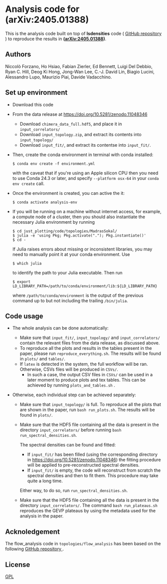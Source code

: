 # Analysis code for (arXiv:2405.01388)

This is the analysis code built on top of **lsdensities** code (
<a href="https://github.com/LupoA/lsdensities"> GitHub repository </a>) to
reproduce the results in **([arXiv:2405.01388][paper])**.

## Authors

Niccolò Forzano, Ho Hsiao, Fabian Zierler, Ed Bennett, Luigi Del Debbio, Ryan C. Hill,
Deog Ki Hong, Jong-Wan Lee, C.-J. David Lin, Biagio Lucini, Alessandro Lupo,
Maurizio Piai, Davide Vadacchino.


## Set up environment

* Download this code
* From the data release at https://doi.org/10.5281/zenodo.11048346
  * Download ``chimera_data_full.hdf5``, and place it in ``input_correlators/``
  * Download ``input_topology.zip``,
    and extract its contents into    ``input_topology/``
  * Download ``input_fit/``,
    and extract its contentse into ``input_fit/``.


* Then, create the conda environment in terminal with conda installed:

  ```shellsession
  $ conda env create -f environment.yml
  ```
  
  with the caveat that if you're using an Apple silicon CPU then you need to use Conda 24.3 or later, and specify ```--platform osx-64```
  in your ```conda env create``` call.


* Once the environment is created, you can active the it:

  ```shellsession
  $ conda activate analysis-env
  ```

* If you will be running on a machine without internet access,
  for example, a compute node of a cluster,
  then you should also instantiate the necessary Julia environment
  by running

  ```shellsession
  $ cd just_plotting/code/topologies/MadrasSokal/
  $ julia -e 'using Pkg; Pkg.activate("."); Pkg.instantiate()'
  $ cd -
  ```

  If Julia raises errors about missing or inconsistent libraries,
  you may need to manually point it at your conda environment.
  Use

  ```shellsession
  $ which julia
  ```

  to identify the path to your Julia executable.
  Then run

  ```shellsession
  $ export LD_LIBRARY_PATH=/path/to/conda/environment/lib:${LD_LIBRARY_PATH}
  ```

  where `/path/to/conda/environment` is the output of the previous command
  up to but not including the trailing `/bin/julia`.

## Code usage

* The whole analysis can be done automatically:

   * Make sure that ``input_fit/``, ``input_topology/`` and ``input_correlators/`` contain the relevant files from the data release,
   as discussed above.
   * To reproduce all the plots and results in the tables present in the paper, please run
     ``reproduce_everything.sh``. The results will be found in ``plots/`` and ``tables/``.
   * If ``latex`` is detected in the system, the full workflow will be ran. Otherwise, CSVs files will be produced in ``CSVs/``. 
        * In such a case, the output CSV files in ``CSVs/`` can be used in a later moment to produce plots and tex tables. This can be
        achieved by running ``plots_and_tables.sh`` .

* Otherwise, each individual step can be achieved separately:

   * Make sure that ``input_topology/`` is full. To reproduce all the plots that are shown in the paper, run 
     ``bash run_plots.sh``.  The results will be found in ``plots/``.

   * Make sure that the HDF5 file containing all the data is present in the 
     directory ``input_correlators/`` before running ``bash run_spectral_densities.sh``.

     The spectral densities can be found and fitted:
      * If ``input_fit/`` has been filled (using the corresponding directory in https://doi.org/10.5281/zenodo.11048346)
        the fitting procedure will be applied to pre-reconstructed spectral densities.
      * If ``input_fit/`` is empty, the code will reconstruct from scratch the spectral densities and then
        to fit them. This procedure may take quite a long time.
  
     Either way, to do so, run ``run_spectral_densities.sh``. 

   * Make sure that the HDF5 file containing all the data is present in the  directory ``input_correlators/``. The 
     command ``bash run_plateaus.sh`` reproduces the GEVP plateaus by using the  metadata used for the analysis in the paper.



## Acknoledgement

The flow_analysis code in ```topologies/flow_analysis``` has been based on the following <a href="https://github.com/edbennett/flow_analysis/"> GitHub repository </a>.

## License

[GPL](https://choosealicense.com/licenses/gpl-3.0/)


[paper]: https://arxiv.org/abs/2405.01388
